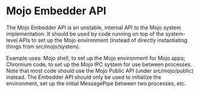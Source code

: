 Mojo Embedder API
=================

The Mojo Embedder API is an unstable, internal API to the Mojo system
implementation. It should be used by code running on top of the system-level
APIs to set up the Mojo environment (instead of directly instantiating things
from src/mojo/system).

Example uses: Mojo shell, to set up the Mojo environment for Mojo apps; Chromium
code, to set up the Mojo IPC system for use between processes. Note that most
code should use the Mojo Public API (under src/mojo/public) instead. The
Embedder API should only be used to initialize the environment, set up the
initial MessagePipe between two processes, etc.
